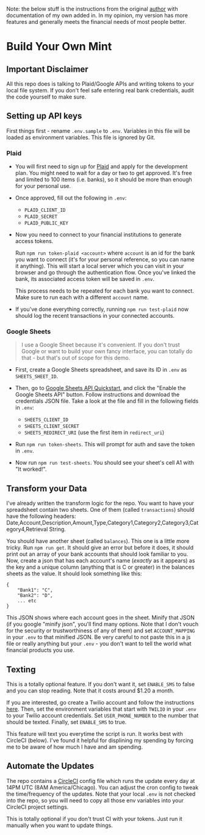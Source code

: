 Note: the below stuff is the instructions from the original [author](https://github.com/yyx990803) with documentation of my own added in. In my opinion, my version has more features and generally meets the financial needs of most people better.

# Build Your Own Mint

## Important Disclaimer

All this repo does is talking to Plaid/Google APIs and writing tokens to your local file system. If you don't feel safe entering real bank credentials, audit the code yourself to make sure.

## Setting up API keys

First things first - rename `.env.sample` to `.env`. Variables in this file will be loaded as environment variables. This file is ignored by Git.

### Plaid

- You will first need to sign up for [Plaid](https://plaid.com/) and apply for the development plan. You might need to wait for a day or two to get approved. It's free and limited to 100 items (i.e. banks), so it should be more than enough for your personal use.

- Once approved, fill out the following in `.env`:

  - `PLAID_CLIENT_ID`
  - `PLAID_SECRET`
  - `PLAID_PUBLIC_KEY`

- Now you need to connect to your financial institutions to generate access tokens.

  Run `npm run token-plaid <account>` where `account` is an id for the bank you want to connect (it's for your personal reference, so you can name it anything). This will start a local server which you can visit in your browser and go through the authentication flow. Once you've linked the bank, its associated access token will be saved in `.env`.

  This process needs to be repeated for each bank you want to connect. Make sure to run each with a different `account` name.

- If you've done everything correctly, running `npm run test-plaid` now should log the recent transactions in your connected accounts.

### Google Sheets

> I use a Google Sheet because it's convenient. If you don't trust Google or want to build your own fancy interface, you can totally do that - but that's out of scope for this demo.

- First, create a Google Sheets spreadsheet, and save its ID in `.env` as `SHEETS_SHEET_ID`.

- Then, go to [Google Sheets API Quickstart](https://developers.google.com/sheets/api/quickstart/nodejs), and click the "Enable the Google Sheets API" button. Follow instructions and download the credentials JSON file. Take a look at the file and fill in the following fields in `.env`:

  - `SHEETS_CLIENT_ID`
  - `SHEETS_CLIENT_SECRET`
  - `SHEETS_REDIRECT_URI` (use the first item in `redirect_uri`)

- Run `npm run token-sheets`. This will prompt for auth and save the token in `.env`.

- Now run `npm run test-sheets`. You should see your sheet's cell A1 with "It worked!".

## Transform your Data

I've already written the transform logic for the repo. You want to have your spreadsheet contain two sheets. One of them (called `transactions`) should have the following headers: Date,Account,Description,Amount,Type,Category1,Category2,Category3,Category4,Retrieval String.

You should have another sheet (called `balances`). This one is a little more tricky. Run `npm run get`. It should give an error but before it does, it should print out an array of your bank accounts that should look familiar to you. Now, create a json that has each account's name (_exactly_ as it appears) as the key and a unique column (anything that is C or greater) in the balances sheets as the value. It should look something like this:

```
{
    "Bank1": "C",
    "Bank2": "D",
    ... etc
}

```

This JSON shows where each account goes in the sheet. Minify that JSON (if you google "minify json", you'll find many options. Note that I don't vouch for the security or trustworthiness of any of them) and set `ACCOUNT_MAPPING` in your `.env` to that minified JSON. Be very careful to not paste this in a js file or really anything but your `.env` - you don't want to tell the world what financial products you use.

## Texting

This is a totally optional feature. If you don't want it, set `ENABLE_SMS` to false and you can stop reading. Note that it costs around \$1.20 a month.

If you are interested, go create a Twilio account and follow the instructions [here](https://www.twilio.com/docs/sms/quickstart/node). Then, set the environment variables that start with `TWILIO` in your `.env` to your Twilio account credentials. Set `USER_PHONE_NUMBER` to the number that should be texted. Finally, set `ENABLE_SMS` to true.

This feature will text you everytime the script is run. It works best with CircleCI (below). I've found it helpful for displining my spending by forcing me to be aware of how much I have and am spending.

## Automate the Updates

The repo contains a [CircleCI](https://circleci.com/) config file which runs the update every day at 14PM UTC (8AM America/Chicago). You can adjust the cron config to tweak the time/frequency of the updates. Note that your local `.env` is not checked into the repo, so you will need to copy all those env variables into your CircleCI project settings.

This is totally optional if you don't trust CI with your tokens. Just run it manually when you want to update things.
